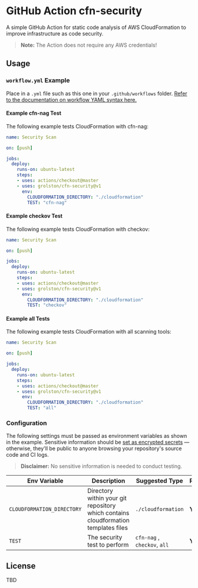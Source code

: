 # GitHub Action cfn-security

A simple GitHub Action for static code analysis of AWS CloudFormation to improve infrastructure as code security.

> **Note:** The Action does not require any AWS credentials!

## Usage

### `workflow.yml` Example

Place in a `.yml` file such as this one in your `.github/workflows` folder. [Refer to the documentation on workflow YAML syntax here.](https://help.github.com/en/articles/workflow-syntax-for-github-actions)

#### Example cfn-nag Test

The following example tests CloudFormation with cfn-nag:

```yaml
name: Security Scan

on: [push]

jobs:
  deploy:
    runs-on: ubuntu-latest
    steps:
    - uses: actions/checkout@master
    - uses: grolston/cfn-security@v1
      env:
        CLOUDFORMATION_DIRECTORY: "./cloudformation"
        TEST: "cfn-nag"
```

#### Example checkov Test

The following example tests CloudFormation with checkov:

```yaml
name: Security Scan

on: [push]

jobs:
  deploy:
    runs-on: ubuntu-latest
    steps:
    - uses: actions/checkout@master
    - uses: grolston/cfn-security@v1
      env:
        CLOUDFORMATION_DIRECTORY: "./cloudformation"
        TEST: "checkov"
```

#### Example all Tests

The following example tests CloudFormation with all scanning tools:

```yaml
name: Security Scan

on: [push]

jobs:
  deploy:
    runs-on: ubuntu-latest
    steps:
    - uses: actions/checkout@master
    - uses: grolston/cfn-security@v1
      env:
        CLOUDFORMATION_DIRECTORY: "./cloudformation"
        TEST: "all"
```

### Configuration

The following settings must be passed as environment variables as shown in the example. Sensitive information should be [set as encrypted secrets](https://help.github.com/en/articles/virtual-environments-for-github-actions#creating-and-using-secrets-encrypted-variables) — otherwise, they'll be public to anyone browsing your repository's source code and CI logs.

> **Disclaimer:** No sensitive information is needed to conduct testing.

| Env Variable | Description| Suggested Type | Required | Default |
| ------------- | ------------- | ------------- | ------------- | ------------- |
| `CLOUDFORMATION_DIRECTORY` | Directory within your git repository which contains cloudformation templates files | `./cloudformation` | **Yes** | N/A |
| `TEST` | The security test to perform | `cfn-nag` , `checkov`, `all` | **Yes** | N/A |

## License

TBD
